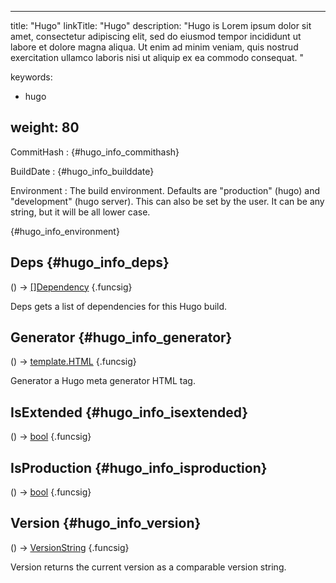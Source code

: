 


---
title: "Hugo"
linkTitle: "Hugo"
description: "Hugo is Lorem ipsum dolor sit amet, consectetur adipiscing elit, sed do eiusmod tempor incididunt ut labore et dolore magna aliqua. Ut enim ad minim veniam, quis nostrud exercitation ullamco laboris nisi ut aliquip ex ea commodo consequat. "



keywords:
- hugo

weight: 80
---










CommitHash
: {#hugo_info_commithash}






BuildDate
: {#hugo_info_builddate}






Environment
: The build environment.
Defaults are "production" (hugo) and "development" (hugo server).
This can also be set by the user.
It can be any string, but it will be all lower case.

{#hugo_info_environment}











## Deps {#hugo_info_deps}

\(\) → [[]Dependency](/documentation/reference/typeshugo/#dependency)
{.funcsig}


Deps gets a list of dependencies for this Hugo build.







## Generator {#hugo_info_generator}

\(\) → [template.HTML](/documentation/reference/typesgo/#templatehtml)
{.funcsig}


Generator a Hugo meta generator HTML tag.







## IsExtended {#hugo_info_isextended}

\(\) → [bool](/documentation/reference/typesgo/#bool)
{.funcsig}









## IsProduction {#hugo_info_isproduction}

\(\) → [bool](/documentation/reference/typesgo/#bool)
{.funcsig}









## Version {#hugo_info_version}

\(\) → [VersionString](/documentation/reference/objects/common/hugo/versionstring)
{.funcsig}


Version returns the current version as a comparable version string.





